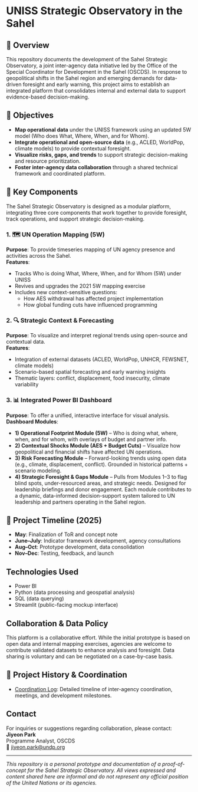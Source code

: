 # UNISS Strategic Observatory in the Sahel
## 📌 Overview
This repository documents the development of the Sahel Strategic Observatory, a joint inter-agency data initiative led by the Office of the Special Coordinator for Development in the Sahel (OSCDS). In response to geopolitical shifts in the Sahel region and emerging demands for data-driven foresight and early warning, this project aims to establish an integrated platform that consolidates internal and external data to support evidence-based decision-making.

## 🎯 Objectives
- **Map operational data** under the UNISS framework using an updated 5W model (Who does What, Where, When, and for Whom).
- **Integrate operational and open-source data** (e.g., ACLED, WorldPop, climate models) to provide contextual foresight.
- **Visualize risks, gaps, and trends** to support strategic decision-making and resource prioritization.
- **Foster inter-agency data collaboration** through a shared technical framework and coordinated platform.

## 🧩 Key Components

The Sahel Strategic Observatory is designed as a modular platform, integrating three core components that work together to provide foresight, track operations, and support strategic decision-making.

### 1. 🗺️ UN Operation Mapping (5W)   
**Purpose**: To provide timeseries mapping of UN agency presence and activities across the Sahel.  
**Features**:
- Tracks Who is doing What, Where, When, and for Whom (5W) under UNISS
- Revives and upgrades the 2021 5W mapping exercise
- Includes new context-sensitive questions:
  - How AES withdrawal has affected project implementation
  - How global funding cuts have influenced programming

### 2. 🔍 Strategic Context & Forecasting
**Purpose**: To visualize and interpret regional trends using open-source and contextual data.  
**Features**:
- Integration of external datasets (ACLED, WorldPop, UNHCR, FEWSNET, climate models)
- Scenario-based spatial forecasting and early warning insights
- Thematic layers: conflict, displacement, food insecurity, climate variability

### 3. 📊 Integrated Power BI Dashboard  
**Purpose**: To offer a unified, interactive interface for visual analysis.  
**Dashboard Modules**:
- **1) Operational Footprint Module (5W)** – Who is doing what, where, when, and for whom, with overlays of budget and partner info.
- **2) Contextual Shocks Module (AES + Budget Cuts)** – Visualize how geopolitical and financial shifts have affected UN operations.  
- **3) Risk Forecasting Module** – Forward-looking trends using open data (e.g., climate, displacement, conflict). Grounded in historical patterns + scenario modeling.  
- **4) Strategic Foresight & Gaps Module** – Pulls from Modules 1–3 to flag blind spots, under-resourced areas, and strategic needs. Designed for leadership briefings and donor engagement.
Each module contributes to a dynamic, data-informed decision-support system tailored to UN leadership and partners operating in the Sahel region.


## 📅 Project Timeline (2025)
- **May**: Finalization of ToR and concept note
- **June–July**: Indicator framework development, agency consultations
- **Aug–Oct**: Prototype development, data consolidation
- **Nov–Dec**: Testing, feedback, and launch

## Technologies Used

- Power BI
- Python (data processing and geospatial analysis)
- SQL (data querying)
- Streamlit (public-facing mockup interface)

## Collaboration & Data Policy

This platform is a collaborative effort. While the initial prototype is based on open data and internal mapping exercises, agencies are welcome to contribute validated datasets to enhance analysis and foresight. Data sharing is voluntary and can be negotiated on a case-by-case basis.

## 📝 Project History & Coordination

- [Coordination Log](./COORDINATION_LOG.md): Detailed timeline of inter-agency coordination, meetings, and development milestones.

## Contact

For inquiries or suggestions regarding collaboration, please contact:  
**Jiyeon Park**  
Programme Analyst, OSCDS  
📧 jiyeon.park@undp.org

---
_This repository is a personal prototype and documentation of a proof-of-concept for the Sahel Strategic Observatory. All views expressed and content shared here are informal and do not represent any official position of the United Nations or its agencies._

